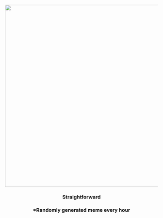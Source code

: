<p align="center">
        <img src="https://i.redd.it/22ry2m1vz9l91.gif" width="600" height="600">
        </p>
        <h3 align="center">Straightforward</h3>
        <h3 align="center">*Randomly generated meme every hour</h3>
    